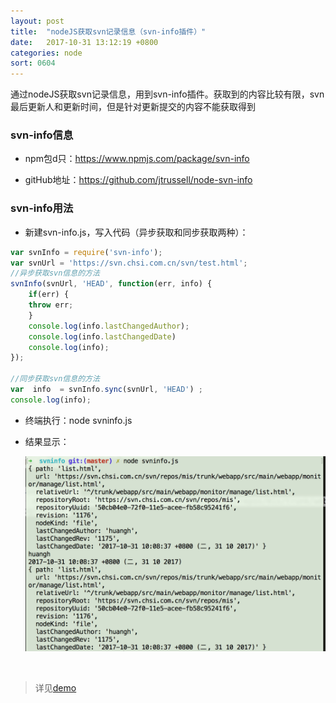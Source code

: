 ```yaml
---
layout: post
title:  "nodeJS获取svn记录信息（svn-info插件）"
date:   2017-10-31 13:12:19 +0800
categories: node
sort: 0604
---
```


通过nodeJS获取svn记录信息，用到svn-info插件。获取到的内容比较有限，svn最后更新人和更新时间，但是针对更新提交的内容不能获取得到

### svn-info信息

- npm包d只：https://www.npmjs.com/package/svn-info


- gitHub地址：https://github.com/jtrussell/node-svn-info

### svn-info用法

- 新建svn-info.js，写入代码（异步获取和同步获取两种）：

```js
var svnInfo = require('svn-info');
var svnUrl = 'https://svn.chsi.com.cn/svn/test.html';
//异步获取svn信息的方法
svnInfo(svnUrl, 'HEAD', function(err, info) {
    if(err) {
    throw err;
    }
    console.log(info.lastChangedAuthor);
    console.log(info.lastChangedDate)
    console.log(info);
});

//同步获取svn信息的方法
var  info  = svnInfo.sync(svnUrl, 'HEAD') ;  
console.log(info);
```

- 终端执行：node svninfo.js

- 结果显示：

  ![效果图](/assets/node/0401.png)

  ​



> 详见[demo](/widget/nodejs/svninfo/svninfo.js)

